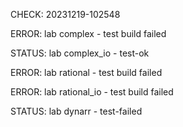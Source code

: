 CHECK: 20231219-102548
ERROR: lab complex - test build failed
STATUS: lab complex_io - test-ok
ERROR: lab rational - test build failed
ERROR: lab rational_io - test build failed
STATUS: lab dynarr - test-failed
